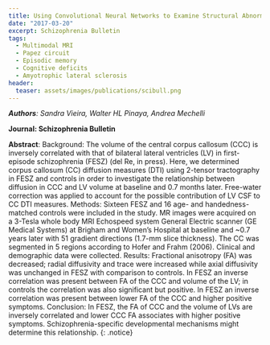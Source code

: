 ```yaml
---
title: Using Convolutional Neural Networks to Examine Structural Abnormalities in Schizophrenia
date: "2017-03-20"
excerpt: Schizophrenia Bulletin
tags:
  - Multimodal MRI
  - Papez circuit
  - Episodic memory
  - Cognitive deficits
  - Amyotrophic lateral sclerosis
header:
  teaser: assets/images/publications/scibull.png
---
```


*__Authors__: Sandra Vieira, Walter HL Pinaya, Andrea Mechelli*

**Journal: Schizophrenia Bulletin**

**Abstract**: Background: The volume of the central corpus callosum (CCC) is inversely correlated with that of bilateral lateral ventricles (LV) in first-episode schizophrenia (FESZ) (del Re, in press). Here, we determined corpus callosum (CC) diffusion measures (DTI) using 2-tensor tractography in FESZ and controls in order to investigate the relationship between diffusion in CCC and LV volume at baseline and 0.7 months later. Free-water correction was applied to account for the possible contribution of LV CSF to CC DTI measures. Methods: Sixteen FESZ and 16 age- and handedness-matched controls were included in the study. MR images were acquired on a 3-Tesla whole body MRI Echospeed system General Electric scanner (GE Medical Systems) at Brigham and Women’s Hospital at baseline and ~0.7 years later with 51 gradient directions (1.7-mm slice thickness). The CC was segmented in 5 regions according to Hofer and Frahm (2006). Clinical and demographic data were collected. Results: Fractional anisotropy (FA) was decreased; radial diffusivity and trace were increased while axial diffusivity was unchanged in FESZ with comparison to controls. In FESZ an inverse correlation was present between FA of the CCC and volume of the LV; in controls the correlation was also significant but positive. In FESZ an inverse correlation was present between lower FA of the CCC and higher positive symptoms. Conclusion: In FESZ, the FA of CCC and the volume of LVs are inversely correlated and lower CCC FA associates with higher positive symptoms. Schizophrenia-specific developmental mechanisms might determine this relationship.
{: .notice}
